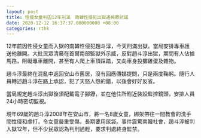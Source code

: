 ```yaml
---
layout: post
title: 性侵女童判囚12年刑滿　南韓性侵犯出獄遇民眾抗議
date: 2020-12-12 16:37:37.000000000 +08:00
categories: rthk
---
```


12年前因性侵女童而入獄的南韓性侵犯趙斗淳，今天刑滿出獄。當局安排專車護送他離開。大批民眾清晨在首爾南部監獄外示威，反對趙斗淳出獄，期間有人佔據馬路，阻礙專車離開，甚至有人爬上車頂踩踏，又向車身投擲雞蛋及雜物。

趙斗淳最終在混亂中返回安山市舊居，沒有回應傳媒提問，只是兩度鞠躬。隨行人員轉述趙斗淳在路上承認，犯了天怒人怨的錯，以後會好好反省。

當局規定趙斗淳出獄後須配戴電子腳鐐，並在他住所附近裝設監控鏡頭，安排人員24小時密切監視。

現年69歲的趙斗淳2008年在安山市，將一名8歲女童，綁架帶往一間教會的洗手間性侵和虐打，令女童嚴重受傷，長期要用尿袋。事件震驚南韓社會，趙斗淳被判入獄12年，但不少民眾認為判刑過輕，要求判處終身監禁。
